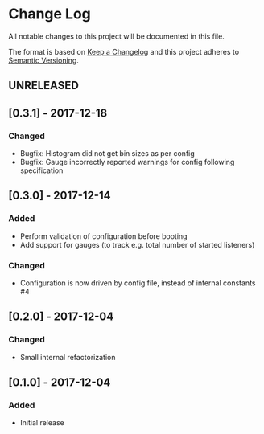 # Change Log

All notable changes to this project will be documented in this file.

The format is based on [Keep a Changelog](http://keepachangelog.com/) and this project adheres to
[Semantic Versioning](http://semver.org/).

## UNRELEASED

## [0.3.1] - 2017-12-18

### Changed

* Bugfix: Histogram did not get bin sizes as per config
* Bugfix: Gauge incorrectly reported warnings for config following specification

## [0.3.0] - 2017-12-14

### Added

* Perform validation of configuration before booting
* Add support for gauges (to track e.g. total number of started listeners)

### Changed

* Configuration is now driven by config file, instead of internal constants #4

## [0.2.0] - 2017-12-04

### Changed

* Small internal refactorization

## [0.1.0] - 2017-12-04

### Added

* Initial release
